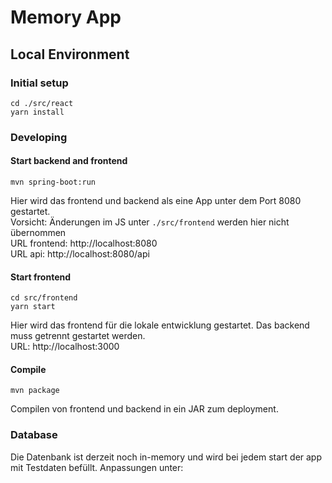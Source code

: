 # Memory App

## Local Environment

### Initial setup
```
cd ./src/react
yarn install
````

### Developing
#### Start backend and frontend
```
mvn spring-boot:run
```
Hier wird das frontend und backend als eine App unter dem Port 8080 gestartet.
<br/>
Vorsicht: Änderungen im JS unter ``./src/frontend`` werden hier nicht übernommen
<br />
URL frontend: http://localhost:8080
<br />
URL api: http://localhost:8080/api

#### Start frontend
```
cd src/frontend
yarn start
```
Hier wird das frontend für die lokale entwicklung gestartet. Das backend muss getrennt gestartet werden.
<br />
URL: http://localhost:3000

#### Compile
```
mvn package
```
Compilen von frontend und backend in ein JAR zum deployment.

### Database
Die Datenbank ist derzeit noch in-memory und wird bei jedem start der app mit Testdaten befüllt. Anpassungen unter:
<br />
```

```
